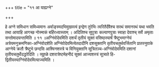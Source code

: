 +++
title = "११ आ याह्यग्ने"

+++

हे अग्ने समिधान समिध्यमानः अर्वाङ्स्मदभिमुखस्त्वं इन्द्रेण तुरेभिः त्वरितैर्देवैश्च सरथं समानरथं यथा भवति तथा आयाहि आगच्छ नोस्माकं बर्हिरध्यास्ताम् । अदितिश्च सुपुत्राः कल्याणपुत्राः स्वाहा देवाश्च् सर्वे अमृताः सन्तोमादयन्तामिति ॥ ११ ॥अग्निंवोदेवमिति दशर्चं तृतीयं सूक्तं वसिष्ठस्यार्षं त्रैष्टुभमाग्नेयं अत्रेयमनुक्रमणिका-अग्निंवोदशेति अग्निंवोदेवमित्येतदादीनि दशसूक्तानि तृतीयचतुर्थवर्जितानि प्रातरनुवाके आग्नेये क्रतौ त्रैष्टुभे छन्दसि आश्विनशस्त्रे च विनियुक्तानि सूत्रितञ्च-अग्निंवोदेवमिति दशानां तृतीयचतुर्थेउद्धरेदिति । व्युह्ळे दशरात्रेष्टमेहनीदं सूक्तं आज्यशस्त्रं सूत्र्यते हि-द्वितीयस्याग्निंवोदेवमित्याज्यमिति ।